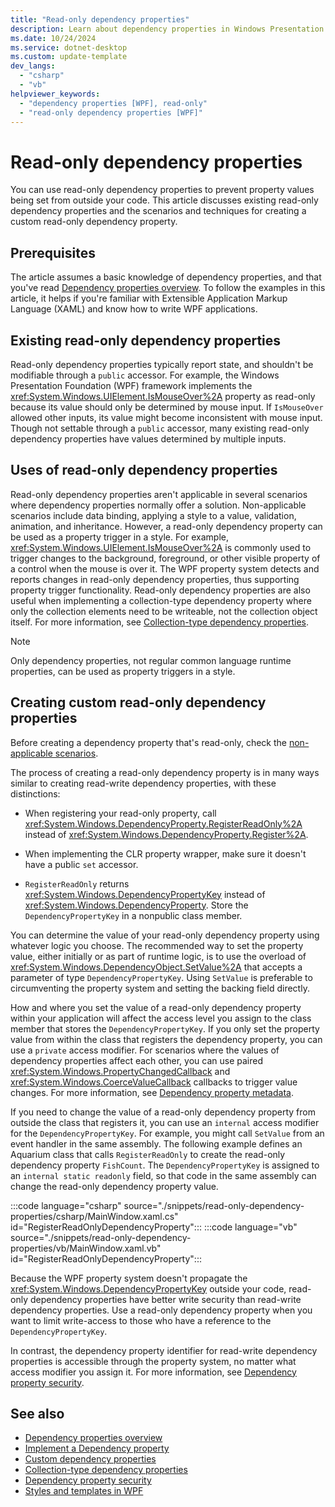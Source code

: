 ```yaml
---
title: "Read-only dependency properties"
description: Learn about dependency properties in Windows Presentation Foundation (WPF) and how to create a read-only dependency property.
ms.date: 10/24/2024
ms.service: dotnet-desktop
ms.custom: update-template
dev_langs:
  - "csharp"
  - "vb"
helpviewer_keywords:
  - "dependency properties [WPF], read-only"
  - "read-only dependency properties [WPF]"
---
```

<!-- The acrolinx score was 94 on 11/29/2021-->

# Read-only dependency properties

You can use read-only dependency properties to prevent property values being set from outside your code. This article discusses existing read-only dependency properties and the scenarios and techniques for creating a custom read-only dependency property.

## Prerequisites

The article assumes a basic knowledge of dependency properties, and that you've read [Dependency properties overview](dependency-properties-overview.md). To follow the examples in this article, it helps if you're familiar with Extensible Application Markup Language (XAML) and know how to write WPF applications.

## Existing read-only dependency properties

Read-only dependency properties typically report state, and shouldn't be modifiable through a `public` accessor. For example, the Windows Presentation Foundation (WPF) framework implements the <xref:System.Windows.UIElement.IsMouseOver%2A> property as read-only because its value should only be determined by mouse input. If `IsMouseOver` allowed other inputs, its value might become inconsistent with mouse input. Though not settable through a `public` accessor, many existing read-only dependency properties have values determined by multiple inputs.

## Uses of read-only dependency properties

Read-only dependency properties aren't applicable in several scenarios where dependency properties normally offer a solution. Non-applicable scenarios include data binding, applying a style to a value, validation, animation, and inheritance. However, a read-only dependency property can be used as a property trigger in a style. For example, <xref:System.Windows.UIElement.IsMouseOver%2A> is commonly used to trigger changes to the background, foreground, or other visible property of a control when the mouse is over it. The WPF property system detects and reports changes in read-only dependency properties, thus supporting property trigger functionality. Read-only dependency properties are also useful when implementing a collection-type dependency property where only the collection elements need to be writeable, not the collection object itself. For more information, see [Collection-type dependency properties](collection-type-dependency-properties.md).

> [!NOTE]
> Only dependency properties, not regular common language runtime properties, can be used as property triggers in a style.

## Creating custom read-only dependency properties

Before creating a dependency property that's read-only, check the [non-applicable scenarios](#uses-of-read-only-dependency-properties).

The process of creating a read-only dependency property is in many ways similar to creating read-write dependency properties, with these distinctions:

- When registering your read-only property, call <xref:System.Windows.DependencyProperty.RegisterReadOnly%2A> instead of <xref:System.Windows.DependencyProperty.Register%2A>.

- When implementing the CLR property wrapper, make sure it doesn't have a public `set` accessor.

- `RegisterReadOnly` returns <xref:System.Windows.DependencyPropertyKey> instead of <xref:System.Windows.DependencyProperty>. Store the `DependencyPropertyKey` in a nonpublic class member.

You can determine the value of your read-only dependency property using whatever logic you choose. The recommended way to set the property value, either initially or as part of runtime logic, is to use the overload of <xref:System.Windows.DependencyObject.SetValue%2A> that accepts a parameter of type `DependencyPropertyKey`. Using `SetValue` is preferable to circumventing the property system and setting the backing field directly.

How and where you set the value of a read-only dependency property within your application will affect the access level you assign to the class member that stores the `DependencyPropertyKey`. If you only set the property value from within the class that registers the dependency property, you can use a `private` access modifier. For scenarios where the values of dependency properties affect each other, you can use paired <xref:System.Windows.PropertyChangedCallback> and <xref:System.Windows.CoerceValueCallback> callbacks to trigger value changes. For more information, see [Dependency property metadata](dependency-property-metadata.md).

If you need to change the value of a read-only dependency property from outside the class that registers it, you can use an `internal` access modifier for the `DependencyPropertyKey`. For example, you might call `SetValue` from an event handler in the same assembly. The following example defines an Aquarium class that calls `RegisterReadOnly` to create the read-only dependency property `FishCount`. The `DependencyPropertyKey` is assigned to an `internal static readonly` field, so that code in the same assembly can change the read-only dependency property value.

:::code language="csharp" source="./snippets/read-only-dependency-properties/csharp/MainWindow.xaml.cs" id="RegisterReadOnlyDependencyProperty":::
:::code language="vb" source="./snippets/read-only-dependency-properties/vb/MainWindow.xaml.vb" id="RegisterReadOnlyDependencyProperty":::

Because the WPF property system doesn't propagate the <xref:System.Windows.DependencyPropertyKey> outside your code, read-only dependency properties have better write security than read-write dependency properties. Use a read-only dependency property when you want to limit write-access to those who have a reference to the `DependencyPropertyKey`.

In contrast, the dependency property identifier for read-write dependency properties is accessible through the property system, no matter what access modifier you assign it. For more information, see [Dependency property security](dependency-property-security.md).

## See also

- [Dependency properties overview](dependency-properties-overview.md)
- [Implement a Dependency property](how-to-implement-a-dependency-property.md)
- [Custom dependency properties](custom-dependency-properties.md)
- [Collection-type dependency properties](collection-type-dependency-properties.md)
- [Dependency property security](dependency-property-security.md)
- [Styles and templates in WPF](../controls/styles-templates-overview.md)

